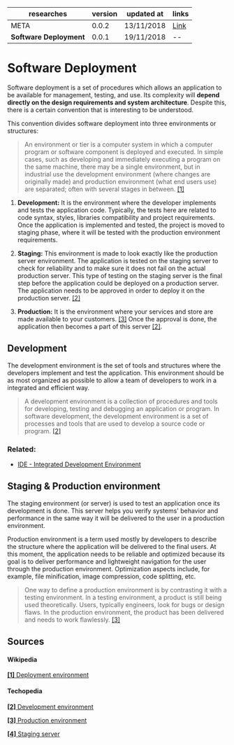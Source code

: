 researches                 | version | updated at  | links
---------------------------|---------|-------------|------
META                       | 0.0.2   | 13/11/2018  | [Link](https://github.com/faelplg/web-development-researches)
**Software Deployment**    | 0.0.1   | 19/11/2018  | --

# Software Deployment

Software deployment is a set of procedures which allows an application to be available for management, testing, and use. Its complexity will **depend directly on the design requirements and system architecture**. Despite this, there is a certain convention that is interesting to be understood.

This convention divides software deployment into three environments or structures:

> An environment or tier is a computer system in which a computer program or software component is deployed and executed. In simple cases, such as developing and immediately executing a program on the same machine, there may be a single environment, but in industrial use the development environment (where changes are originally made) and production environment (what end users use) are separated; often with several stages in between.
[[1]](#wikipedia)

1. **Development:**  It is the environment where the developer implements and tests the application code. Typically, the tests here are related to code syntax, styles, libraries compatibility and project requirements. Once the application is implemented and tested, the project is moved to staging phase, where it will be tested with the production environment requirements.

2. **Staging:** This environment is made to look exactly like the production server environment. The application is tested on the staging server to check for reliability and to make sure it does not fail on the actual production server. This type of testing on the staging server is the final step before the application could be deployed on a production server. The application needs to be approved in order to deploy it on the production server. [[2]](#techopedia)

3. **Production:** It is the environment where your services and store are made available to your customers. [[3]](#techopedia) Once the approval is done, the application then becomes a part of this server [[2]](#techopedia).

## Development

The development environment is the set of tools and structures where the developers implement and test the application. This environment should be as most organized as possible to allow a team of developers to work in a integrated and efficient way.

> A development environment is a collection of procedures and tools for developing, testing and debugging an application or program. In software development, the development environment is a set of processes and tools that are used to develop a source code or program. [[2]](#techopedia)

### Related:
* [IDE - Integrated Development Environment](https://en.wikipedia.org/wiki/Integrated_development_environment)

## Staging & Production environment

The staging environment (or server) is used to test an application once its development is done. This server helps you verify systems' behavior and performance in the same way it will be delivered to the user in a production environment.

Production environment is a term used mostly by developers to describe the structure where the application will be delivered to the final users. At this moment, the application needs to be reliable and optimized because its goal is to deliver performance and lightweight navigation for the user through the production environment. Optimization aspects include, for example, file minification, image compression, code splitting, etc.

> One way to define a production environment is by contrasting it with a testing environment. In a testing environment, a product is still being used theoretically. Users, typically engineers, look for bugs or design flaws. In the production environment, the product has been delivered and needs to work flawlessly. [[3]](#techopedia)

## Sources

#### Wikipedia
[**[1]** Deployment environment](https://en.wikipedia.org/wiki/Deployment_environment)

#### Techopedia
[**[2]** Development environment](https://www.techopedia.com/definition/16376/development-environment)

[**[3]** Production environment](https://www.techopedia.com/definition/8989/production-environment)

[**[4]** Staging server](https://www.techopedia.com/definition/8989/production-environment)
